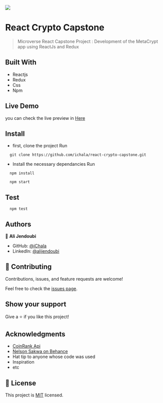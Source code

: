 ![](https://img.shields.io/badge/Microverse-blueviolet)

# React Crypto Capstone

> Microverse React Capstone Project : Development of the MetaCrypt app using ReactJs and Redux 


## Built With

- Reactjs
- Redux
- Css
- Npm


## Live Demo 

you can check the live preview in [Here](https://metacrypt.herokuapp.com/)


## Install

- first, clone the project
  Run

```
  git clone https://github.com/ichala/react-crypto-capstone.git
```

- Install the necessary dependancies
  Run

```
  npm install
```

```
  npm start
```
 ## Test
 
```
  npm test 
```

## Authors

👤 **Ali Jendoubi**

- GitHub: [@iChala](https://github.com/ichala/)
- LinkedIn: [@alijendoubi](https://www.linkedin.com/in/alijendoubi/)

## 🤝 Contributing

Contributions, issues, and feature requests are welcome!

Feel free to check the [issues page](../../issues/).

## Show your support

Give a ⭐️ if you like this project!

## Acknowledgments
- [CoinRank Api](https://rapidapi.com/Coinranking/api/coinranking1/)
- [Nelson Sakwa on Behance](https://www.behance.net/sakwadesignstudio)
- Hat tip to anyone whose code was used
- Inspiration
- etc

## 📝 License

This project is [MIT](./MIT.md) licensed.